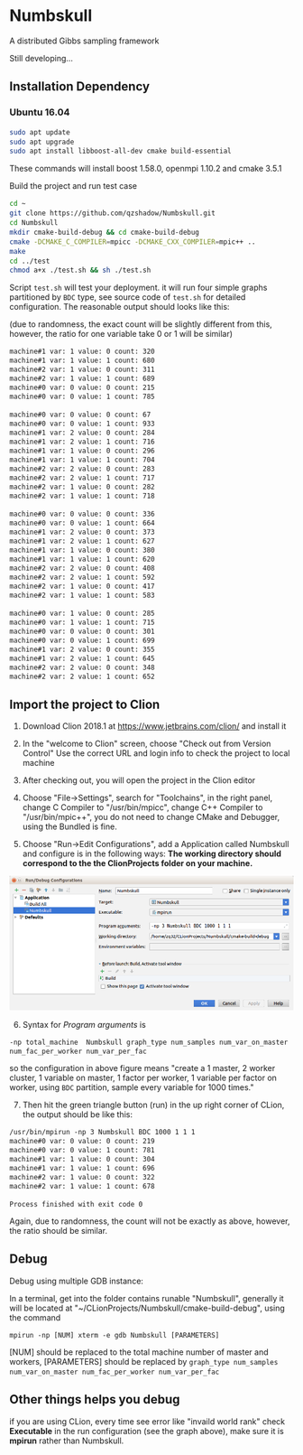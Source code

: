 # Numbskull
A distributed Gibbs sampling framework

Still developing...

## Installation Dependency
### Ubuntu 16.04
```bash
sudo apt update
sudo apt upgrade
sudo apt install libboost-all-dev cmake build-essential
```
These commands will install boost 1.58.0, openmpi 1.10.2 and cmake 3.5.1

Build the project and run test case
```bash
cd ~
git clone https://github.com/qzshadow/Numbskull.git
cd Numbskull
mkdir cmake-build-debug && cd cmake-build-debug
cmake -DCMAKE_C_COMPILER=mpicc -DCMAKE_CXX_COMPILER=mpic++ ..
make
cd ../test
chmod a+x ./test.sh && sh ./test.sh
```
Script `test.sh` will test your deployment. 
it will run four simple graphs partitioned by `BDC` type,
see source code of `test.sh` for detailed configuration. 
The reasonable output should looks like this:
 
 (due to randomness,
the exact count will be slightly different from this, 
however, the ratio for one variable take 0 or 1 will be similar)
```text
machine#1 var: 1 value: 0 count: 320
machine#1 var: 1 value: 1 count: 680
machine#2 var: 1 value: 0 count: 311
machine#2 var: 1 value: 1 count: 689
machine#0 var: 0 value: 0 count: 215
machine#0 var: 0 value: 1 count: 785

machine#0 var: 0 value: 0 count: 67
machine#0 var: 0 value: 1 count: 933
machine#1 var: 2 value: 0 count: 284
machine#1 var: 2 value: 1 count: 716
machine#1 var: 1 value: 0 count: 296
machine#1 var: 1 value: 1 count: 704
machine#2 var: 2 value: 0 count: 283
machine#2 var: 2 value: 1 count: 717
machine#2 var: 1 value: 0 count: 282
machine#2 var: 1 value: 1 count: 718

machine#0 var: 0 value: 0 count: 336
machine#0 var: 0 value: 1 count: 664
machine#1 var: 2 value: 0 count: 373
machine#1 var: 2 value: 1 count: 627
machine#1 var: 1 value: 0 count: 380
machine#1 var: 1 value: 1 count: 620
machine#2 var: 2 value: 0 count: 408
machine#2 var: 2 value: 1 count: 592
machine#2 var: 1 value: 0 count: 417
machine#2 var: 1 value: 1 count: 583

machine#0 var: 1 value: 0 count: 285
machine#0 var: 1 value: 1 count: 715
machine#0 var: 0 value: 0 count: 301
machine#0 var: 0 value: 1 count: 699
machine#1 var: 2 value: 0 count: 355
machine#1 var: 2 value: 1 count: 645
machine#2 var: 2 value: 0 count: 348
machine#2 var: 2 value: 1 count: 652
```

## Import the project to Clion
1. Download Clion 2018.1 at https://www.jetbrains.com/clion/ and install it

2. In the "welcome to Clion" screen, choose "Check out from Version Control"
Use the correct URL and login info to check the project to local machine

3. After checking out, you will open the project in the Clion editor

4. Choose "File->Settings", search for "Toolchains", in the right panel, change C Compiler to "/usr/bin/mpicc", change C++ Compiler to "/usr/bin/mpic++", you do not need to change CMake and Debugger, using the Bundled is fine.

5. Choose "Run->Edit Configurations", add a Application called Numbskull and configure is in the following ways:
**The working directory should correspond to the the ClionProjects folder on your machine.**
<img src="doc/configuration.png" width="800" />

6. Syntax for *Program arguments* is
```
-np total_machine  Numbskull graph_type num_samples num_var_on_master num_fac_per_worker num_var_per_fac
```
so the configuration in above figure means "create a 1 master,
2 worker cluster, 1 variable on master, 1 factor per worker,
1 variable per factor on worker, using `BDC` partition,
sample every variable for 1000 times."

7. Then hit the green triangle button (run) in the up right corner of CLion,
 the output should be like this:
 ```text
/usr/bin/mpirun -np 3 Numbskull BDC 1000 1 1 1
machine#0 var: 0 value: 0 count: 219
machine#0 var: 0 value: 1 count: 781
machine#1 var: 1 value: 0 count: 304
machine#1 var: 1 value: 1 count: 696
machine#2 var: 1 value: 0 count: 322
machine#2 var: 1 value: 1 count: 678

Process finished with exit code 0
```
Again, due to randomness, the count will not be exactly as above, however,
 the ratio should be similar.
## Debug
Debug using multiple GDB instance:

In a terminal, get into the folder contains runable "Numbskull", generally it will be located at "~/CLionProjects/Numbskull/cmake-build-debug", using the command
```
mpirun -np [NUM] xterm -e gdb Numbskull [PARAMETERS]
```

[NUM] should be replaced to the total machine number of master and workers,
[PARAMETERS] should be replaced by `graph_type num_samples num_var_on_master num_fac_per_worker num_var_per_fac`

## Other things helps you debug
if you are using CLion, every time see error like "invaild world rank"
check **Executable** in the run configuration (see the graph above), make sure it is **mpirun** rather than Numbskull.
